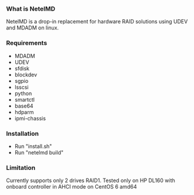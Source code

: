 ### What is NetelMD

NetelMD is a drop-in replacement for hardware RAID solutions using UDEV and MDADM on linux.

### Requirements

* MDADM
* UDEV
* sfdisk
* blockdev
* sgpio
* lsscsi
* python
* smartctl
* base64
* hdparm
* ipmi-chassis


### Installation

+ Run "install.sh"
+ Run "netelmd build"


### Limitation

Currently supports only 2 drives RAID1.
Tested only on HP DL160 with onboard controller in AHCI mode on CentOS 6 amd64

